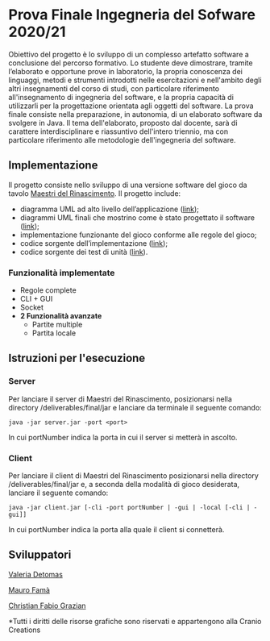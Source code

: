 # Prova Finale Ingegneria del Sofware 2020/21

Obiettivo del progetto è lo sviluppo di un complesso artefatto software a conclusione del percorso formativo. Lo studente deve dimostrare, tramite l’elaborato e opportune prove in laboratorio, la propria conoscenza dei linguaggi, metodi e strumenti introdotti nelle esercitazioni e nell'ambito degli altri insegnamenti del corso di studi, con particolare riferimento all'insegnamento di ingegneria del software, e la propria capacità di utilizzarli per la progettazione orientata agli oggetti del software. 
La prova finale consiste nella preparazione, in autonomia, di un elaborato software da svolgere in Java. Il tema dell'elaborato, proposto dal docente, sarà di carattere interdisciplinare e riassuntivo dell'intero triennio, ma con particolare riferimento alle metodologie dell'ingegneria del software.

## Implementazione

Il progetto consiste nello sviluppo di una versione software del gioco da tavolo [Maestri del Rinascimento](http://www.craniocreations.it/wp-content/uploads/2021/04/Lorenzo_Cardgame_Rules_ITA_small-3.pdf).
Il progetto include:
* diagramma UML ad alto livello dell’applicazione ([link](https://github.com/maurofama99/Progetto-Ingegneria-del-Software-2021/blob/main/deliverables/final/UML/Summary_UML.png));
* diagrammi UML finali che mostrino come è stato progettato il software ([link](https://github.com/maurofama99/Progetto-Ingegneria-del-Software-2021/tree/main/deliverables/final/UML/Final%20UML));
* implementazione funzionante del gioco conforme alle regole del gioco;
* codice sorgente dell’implementazione ([link](https://github.com/maurofama99/Progetto-Ingegneria-del-Software-2021/tree/main/src/main/java/it/polimi/ingsw));
* codice sorgente dei test di unità ([link](https://github.com/maurofama99/Progetto-Ingegneria-del-Software-2021/tree/main/src/test/java/it/polimi/ingsw)).

### Funzionalità implementate

* Regole complete
* CLI + GUI
* Socket
* __2 Funzionalità avanzate__
    * Partite multiple
    * Partita locale

## Istruzioni per l'esecuzione

### Server
Per lanciare il server di Maestri del Rinascimento, posizionarsi nella directory /deliverables/final/jar e lanciare da terminale il seguente comando:

``
      java -jar server.jar -port <port>
``

In cui portNumber indica la porta in cui il server si metterà in ascolto.

### Client
Per lanciare il client di Maestri del Rinascimento posizionarsi nella directory /deliverables/final/jar e, a seconda della modalità di gioco desiderata, lanciare il seguente comando:

``
java -jar client.jar [-cli -port portNumber | -gui | -local [-cli | -gui]]
``

In cui portNumber indica la porta alla quale il client si connetterà.

## Sviluppatori

[Valeria Detomas](https://github.com/valeriadetomas)

[Mauro Famà](https://github.com/maurofama99)

[Christian Fabio Grazian](https://github.com/grazcri)



*Tutti i diritti delle risorse grafiche sono riservati e appartengono alla Cranio Creations


